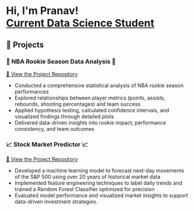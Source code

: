 <h1>Hi, I'm Pranav! <br/><a href="https://github.com/pranavboddapati"> Current Data Science Student</a> 
 
## 📁 Projects

### 🏀 NBA Rookie Season Data Analysis 🏀
[🔗 View the Project Repository](https://github.com/pranavboddapati/nba-rookie-data-analysis)

- Conducted a comprehensive statistical analysis of NBA rookie season performances
- Explored relationships between player metrics (points, assists, rebounds, shooting percentages) and team success
- Applied hypothesis testing, calculated confidence intervals, and visualized findings through detailed plots
- Delivered data-driven insights into rookie impact, performance consistency, and team outcomes

### 📈 Stock Market Predictor 📈
[🔗 View the Project Repository]()
- Developed a machine learning model to forecast next-day movements of the S&P 500 using over 20 years of historical market data
- Implemented feature engineering techniques to label daily trends and trained a Random Forest Classifier optimized for precision
- Evaluated model performance and visualized market insights to support data-driven investment strategies.
